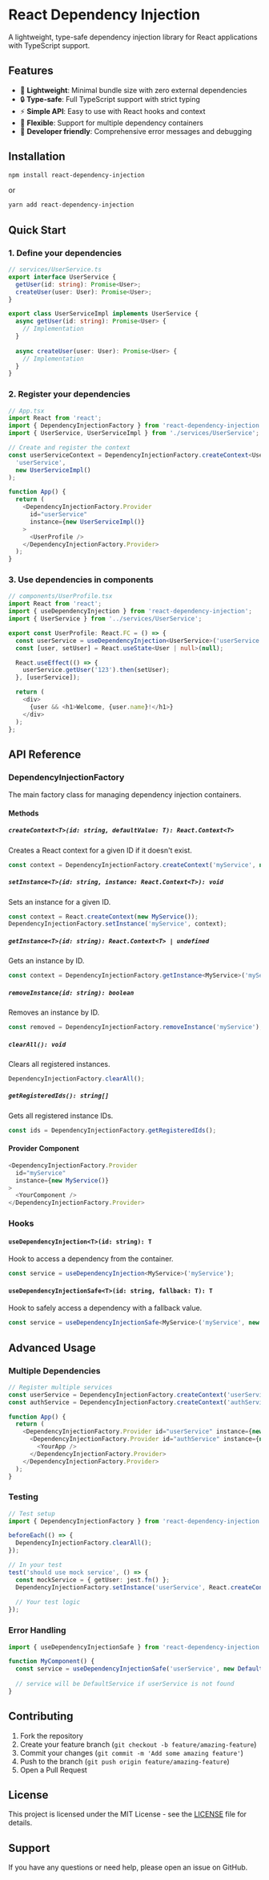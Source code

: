 # React Dependency Injection

A lightweight, type-safe dependency injection library for React applications with TypeScript support.

## Features

- 🚀 **Lightweight**: Minimal bundle size with zero external dependencies
- 🔒 **Type-safe**: Full TypeScript support with strict typing
- ⚡ **Simple API**: Easy to use with React hooks and context
- 🎯 **Flexible**: Support for multiple dependency containers
- 🔧 **Developer friendly**: Comprehensive error messages and debugging

## Installation

```bash
npm install react-dependency-injection
```

or

```bash
yarn add react-dependency-injection
```

## Quick Start

### 1. Define your dependencies

```typescript
// services/UserService.ts
export interface UserService {
  getUser(id: string): Promise<User>;
  createUser(user: User): Promise<User>;
}

export class UserServiceImpl implements UserService {
  async getUser(id: string): Promise<User> {
    // Implementation
  }
  
  async createUser(user: User): Promise<User> {
    // Implementation
  }
}
```

### 2. Register your dependencies

```typescript
// App.tsx
import React from 'react';
import { DependencyInjectionFactory } from 'react-dependency-injection';
import { UserService, UserServiceImpl } from './services/UserService';

// Create and register the context
const userServiceContext = DependencyInjectionFactory.createContext<UserService>(
  'userService',
  new UserServiceImpl()
);

function App() {
  return (
    <DependencyInjectionFactory.Provider
      id="userService"
      instance={new UserServiceImpl()}
    >
      <UserProfile />
    </DependencyInjectionFactory.Provider>
  );
}
```

### 3. Use dependencies in components

```typescript
// components/UserProfile.tsx
import React from 'react';
import { useDependencyInjection } from 'react-dependency-injection';
import { UserService } from '../services/UserService';

export const UserProfile: React.FC = () => {
  const userService = useDependencyInjection<UserService>('userService');
  const [user, setUser] = React.useState<User | null>(null);

  React.useEffect(() => {
    userService.getUser('123').then(setUser);
  }, [userService]);

  return (
    <div>
      {user && <h1>Welcome, {user.name}!</h1>}
    </div>
  );
};
```

## API Reference

### DependencyInjectionFactory

The main factory class for managing dependency injection containers.

#### Methods

##### `createContext<T>(id: string, defaultValue: T): React.Context<T>`

Creates a React context for a given ID if it doesn't exist.

```typescript
const context = DependencyInjectionFactory.createContext('myService', new MyService());
```

##### `setInstance<T>(id: string, instance: React.Context<T>): void`

Sets an instance for a given ID.

```typescript
const context = React.createContext(new MyService());
DependencyInjectionFactory.setInstance('myService', context);
```

##### `getInstance<T>(id: string): React.Context<T> | undefined`

Gets an instance by ID.

```typescript
const context = DependencyInjectionFactory.getInstance<MyService>('myService');
```

##### `removeInstance(id: string): boolean`

Removes an instance by ID.

```typescript
const removed = DependencyInjectionFactory.removeInstance('myService');
```

##### `clearAll(): void`

Clears all registered instances.

```typescript
DependencyInjectionFactory.clearAll();
```

##### `getRegisteredIds(): string[]`

Gets all registered instance IDs.

```typescript
const ids = DependencyInjectionFactory.getRegisteredIds();
```

#### Provider Component

```typescript
<DependencyInjectionFactory.Provider
  id="myService"
  instance={new MyService()}
>
  <YourComponent />
</DependencyInjectionFactory.Provider>
```

### Hooks

#### `useDependencyInjection<T>(id: string): T`

Hook to access a dependency from the container.

```typescript
const service = useDependencyInjection<MyService>('myService');
```

#### `useDependencyInjectionSafe<T>(id: string, fallback: T): T`

Hook to safely access a dependency with a fallback value.

```typescript
const service = useDependencyInjectionSafe<MyService>('myService', new DefaultService());
```

## Advanced Usage

### Multiple Dependencies

```typescript
// Register multiple services
const userService = DependencyInjectionFactory.createContext('userService', new UserService());
const authService = DependencyInjectionFactory.createContext('authService', new AuthService());

function App() {
  return (
    <DependencyInjectionFactory.Provider id="userService" instance={new UserService()}>
      <DependencyInjectionFactory.Provider id="authService" instance={new AuthService()}>
        <YourApp />
      </DependencyInjectionFactory.Provider>
    </DependencyInjectionFactory.Provider>
  );
}
```

### Testing

```typescript
// Test setup
import { DependencyInjectionFactory } from 'react-dependency-injection';

beforeEach(() => {
  DependencyInjectionFactory.clearAll();
});

// In your test
test('should use mock service', () => {
  const mockService = { getUser: jest.fn() };
  DependencyInjectionFactory.setInstance('userService', React.createContext(mockService));
  
  // Your test logic
});
```

### Error Handling

```typescript
import { useDependencyInjectionSafe } from 'react-dependency-injection';

function MyComponent() {
  const service = useDependencyInjectionSafe('userService', new DefaultService());
  
  // service will be DefaultService if userService is not found
}
```

## Contributing

1. Fork the repository
2. Create your feature branch (`git checkout -b feature/amazing-feature`)
3. Commit your changes (`git commit -m 'Add some amazing feature'`)
4. Push to the branch (`git push origin feature/amazing-feature`)
5. Open a Pull Request

## License

This project is licensed under the MIT License - see the [LICENSE](LICENSE) file for details.

## Support

If you have any questions or need help, please open an issue on GitHub.
